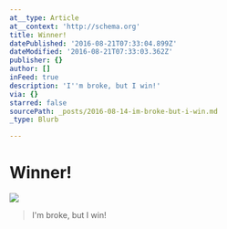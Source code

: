 ```yaml
---
at__type: Article
at__context: 'http://schema.org'
title: Winner!
datePublished: '2016-08-21T07:33:04.899Z'
dateModified: '2016-08-21T07:33:03.362Z'
publisher: {}
author: []
inFeed: true
description: 'I''m broke, but I win!'
via: {}
starred: false
sourcePath: _posts/2016-08-14-im-broke-but-i-win.md
_type: Blurb

---
```

# Winner!
![](https://the-grid-user-content.s3-us-west-2.amazonaws.com/f8696523-85be-4121-b7fc-a6680b685661.jpg)

> I'm broke, but I win!